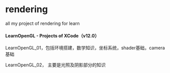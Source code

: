 # rendering
all my project of rendering for learn

#### LearnOpenGL  - Projects of XCode（v12.0）



LearnOpenGL_01，包括环境搭建，数学知识，坐标系统，shader基础，camera基础

LearnOpenGL_02， 主要是光照及阴影部分的知识
